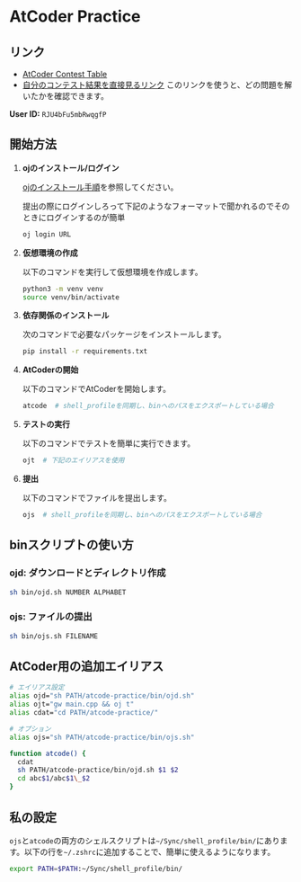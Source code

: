 # AtCoder Practice

## リンク
- [AtCoder Contest Table](https://kenkoooo.com/atcoder/#/table/)
- [自分のコンテスト結果を直接見るリンク](https://kenkoooo.com/atcoder/#/table/RJU4bFu5mbRwqgfP)
このリンクを使うと、どの問題を解いたかを確認できます。

**User ID:**
`RJU4bFu5mbRwqgfP`

## 開始方法

1. **ojのインストール/ログイン**
   
   [ojのインストール手順](https://github.com/online-judge-tools/oj/blob/master/README.ja.md)を参照してください。
   
   提出の際にログインしろって下記のようなフォーマットで聞かれるのでそのときにログインするのが簡単
   ```sh
   oj login URL
   ```

2. **仮想環境の作成**
   
   以下のコマンドを実行して仮想環境を作成します。
   ```sh
   python3 -m venv venv
   source venv/bin/activate
   ```

3. **依存関係のインストール**
   
   次のコマンドで必要なパッケージをインストールします。
   ```sh
   pip install -r requirements.txt
   ```

4. **AtCoderの開始**
   
   以下のコマンドでAtCoderを開始します。
   ```sh
   atcode  # shell_profileを同期し、binへのパスをエクスポートしている場合
   ```

5. **テストの実行**
   
   以下のコマンドでテストを簡単に実行できます。
   ```sh
   ojt  # 下記のエイリアスを使用
   ```

6. **提出**
   
   以下のコマンドでファイルを提出します。
   ```sh
   ojs  # shell_profileを同期し、binへのパスをエクスポートしている場合
   ```

## binスクリプトの使い方

### ojd: ダウンロードとディレクトリ作成
```sh
sh bin/ojd.sh NUMBER ALPHABET
```

### ojs: ファイルの提出
```sh
sh bin/ojs.sh FILENAME
```

## AtCoder用の追加エイリアス
```sh
# エイリアス設定
alias ojd="sh PATH/atcode-practice/bin/ojd.sh"
alias ojt="gw main.cpp && oj t"
alias cdat="cd PATH/atcode-practice/"

# オプション
alias ojs="sh PATH/atcode-practice/bin/ojs.sh"

function atcode() {
  cdat
  sh PATH/atcode-practice/bin/ojd.sh $1 $2
  cd abc$1/abc$1\_$2
}
```

## 私の設定
`ojs`と`atcode`の両方のシェルスクリプトは`~/Sync/shell_profile/bin/`にあります。以下の行を`~/.zshrc`に追加することで、簡単に使えるようになります。
```sh
export PATH=$PATH:~/Sync/shell_profile/bin/
```
